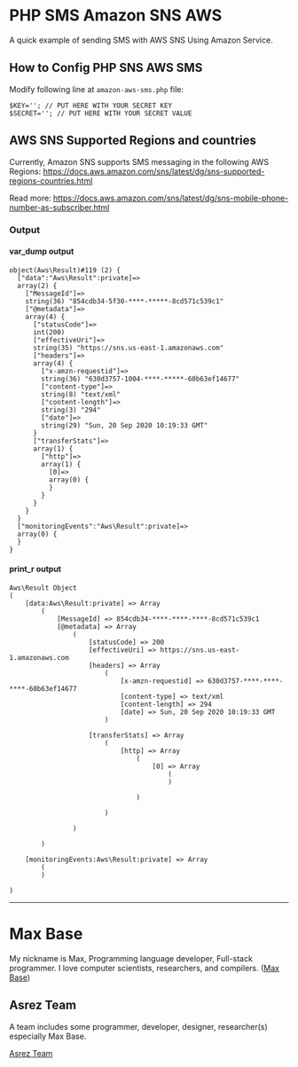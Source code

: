 # PHP SMS Amazon SNS AWS

A quick example of sending SMS with AWS SNS Using Amazon Service. 

## How to Config PHP SNS AWS SMS

Modify following line at `amazon-aws-sms.php` file:

```
$KEY=''; // PUT HERE WITH YOUR SECRET KEY
$SECRET=''; // PUT HERE WITH YOUR SECRET VALUE
```

## AWS SNS Supported Regions and countries

Currently, Amazon SNS supports SMS messaging in the following AWS Regions:
https://docs.aws.amazon.com/sns/latest/dg/sns-supported-regions-countries.html

Read more: https://docs.aws.amazon.com/sns/latest/dg/sns-mobile-phone-number-as-subscriber.html

### Output

#### var_dump output

```
object(Aws\Result)#119 (2) {
  ["data":"Aws\Result":private]=>
  array(2) {
    ["MessageId"]=>
    string(36) "854cdb34-5f30-****-*****-8cd571c539c1"
    ["@metadata"]=>
    array(4) {
      ["statusCode"]=>
      int(200)
      ["effectiveUri"]=>
      string(35) "https://sns.us-east-1.amazonaws.com"
      ["headers"]=>
      array(4) {
        ["x-amzn-requestid"]=>
        string(36) "630d3757-1004-****-*****-60b63ef14677"
        ["content-type"]=>
        string(8) "text/xml"
        ["content-length"]=>
        string(3) "294"
        ["date"]=>
        string(29) "Sun, 20 Sep 2020 10:19:33 GMT"
      }
      ["transferStats"]=>
      array(1) {
        ["http"]=>
        array(1) {
          [0]=>
          array(0) {
          }
        }
      }
    }
  }
  ["monitoringEvents":"Aws\Result":private]=>
  array(0) {
  }
}
```

#### print_r output

```
Aws\Result Object
(
    [data:Aws\Result:private] => Array
        (
            [MessageId] => 854cdb34-****-****-****-8cd571c539c1
            [@metadata] => Array
                (
                    [statusCode] => 200
                    [effectiveUri] => https://sns.us-east-1.amazonaws.com
                    [headers] => Array
                        (
                            [x-amzn-requestid] => 630d3757-****-****-****-60b63ef14677
                            [content-type] => text/xml
                            [content-length] => 294
                            [date] => Sun, 20 Sep 2020 10:19:33 GMT
                        )

                    [transferStats] => Array
                        (
                            [http] => Array
                                (
                                    [0] => Array
                                        (
                                        )

                                )

                        )

                )

        )

    [monitoringEvents:Aws\Result:private] => Array
        (
        )

)
```

---------

# Max Base

My nickname is Max, Programming language developer, Full-stack programmer. I love computer scientists, researchers, and compilers. ([Max Base](https://maxbase.org/))

## Asrez Team

A team includes some programmer, developer, designer, researcher(s) especially Max Base.

[Asrez Team](https://www.asrez.com/)


